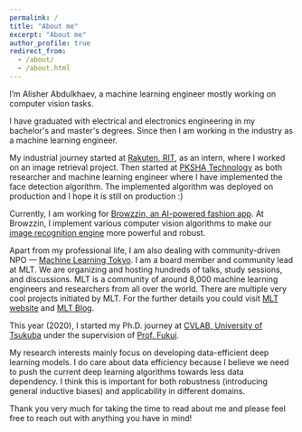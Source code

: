 ```yaml
---
permalink: /
title: "About me"
excerpt: "About me"
author_profile: true
redirect_from: 
  - /about/
  - /about.html
---
```



I’m Alisher Abdulkhaev, a machine learning engineer mostly working on computer vision tasks. 

I have graduated with electrical and electronics engineering in my bachelor's and master's degrees. Since then I am working in the industry as a machine learning engineer. 

My industrial journey started at [Rakuten, RIT](https://rit.rakuten.co.jp), as an intern, where I worked on an image retrieval project. Then started at [PKSHA Technology](https://pkshatech.com/ja/) as both researcher and machine learning engineer where I have implemented the face detection algorithm. The implemented algorithm was deployed on production and I hope it is still on production :)

Currently, I am working for [Browzzin, an AI-powered fashion app](https://browzzin.com). At Browzzin, I implement various computer vision algorithms to make our [image recognition engine](https://browzzin.ai) more powerful and robust.

Apart from my professional life, I am also dealing with community-driven NPO — [Machine Learning Tokyo](https://www.meetup.com/Machine-Learning-Tokyo/). I am a board member and community lead at MLT. We are organizing and hosting hundreds of talks, study sessions, and discussions. MLT is a community of around 8,000 machine learning engineers and researchers from all over the world. There are multiple very cool projects initiated by MLT. For the further details you could visit [MLT website](https://mltokyo.ai) and [MLT Blog](https://machinelearningtokyo.com).

This year (2020), I started my Ph.D. journey at [CVLAB, University of Tsukuba](https://en.home.cvlab.cs.tsukuba.ac.jp/home) under the supervision of [Prof. Fukui](http://www.cvlab.cs.tsukuba.ac.jp/~kfukui/english/indexE.html).

My research interests mainly focus on developing data-efficient deep learning models. I do care about data efficiency because I believe we need to push the current deep learning algorithms towards less data dependency. I think this is important for both robustness (introducing general inductive biases) and applicability in different domains. 

Thank you very much for taking the time to read about me and please feel free to reach out with anything you have in mind!



